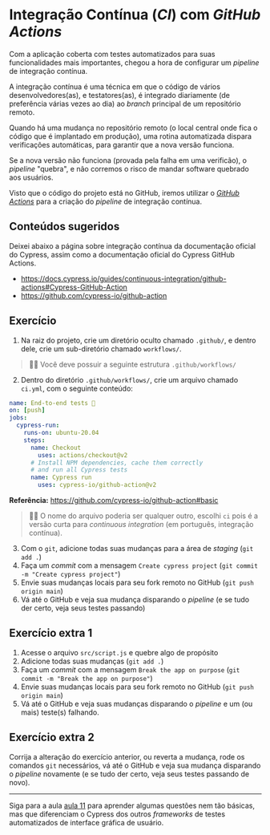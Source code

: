 # Integração Contínua (_CI_) com _GitHub Actions_

Com a aplicação coberta com testes automatizados para suas funcionalidades mais importantes, chegou a hora de configurar um _pipeline_ de integração contínua.

A integração contínua é uma técnica em que o código de vários desenvolvedores(as), e testatores(as), é integrado diariamente (de preferência várias vezes ao dia) ao _branch_ principal de um repositório remoto.

Quando há uma mudança no repositório remoto (o local central onde fica o código que é implantado em produção), uma rotina automatizada dispara verificações automáticas, para garantir que a nova versão funciona.

Se a nova versão não funciona (provada pela falha em uma verificão), o _pipeline_ "quebra", e não corremos o risco de mandar software quebrado aos usuários.

Visto que o código do projeto está no GitHub, iremos utilizar o [_GitHub Actions_](https://github.com/features/actions) para a criação do _pipeline_ de integração contínua.

## Conteúdos sugeridos

Deixei abaixo a página sobre integração contínua da documentação oficial do Cypress, assim como a documentação oficial do Cypress GitHub Actions.

- https://docs.cypress.io/guides/continuous-integration/github-actions#Cypress-GitHub-Action
- https://github.com/cypress-io/github-action

## Exercício

1. Na raiz do projeto, crie um diretório oculto chamado `.github/`, e dentro dele, crie um sub-diretório chamado `workflows/`.

> 👨‍🏫 Você deve possuir a seguinte estrutura `.github/workflows/`

2. Dentro do diretório `.github/workflows/`, crie um arquivo chamado `ci.yml`, com o seguinte conteúdo:

```yml
name: End-to-end tests 🧪
on: [push]
jobs:
  cypress-run:
    runs-on: ubuntu-20.04
    steps:
      name: Checkout
        uses: actions/checkout@v2
      # Install NPM dependencies, cache them correctly
      # and run all Cypress tests
      name: Cypress run
        uses: cypress-io/github-action@v2
```

**Referência:** https://github.com/cypress-io/github-action#basic

> 👨‍🏫 O nome do arquivo poderia ser qualquer outro, escolhi `ci` pois é a versão curta para _continuous integration_ (em português, integração contínua).

3. Com o `git`, adicione todas suas mudanças para a área de _staging_ (`git add .`)
4. Faça um _commit_ com a mensagem `Create cypress project` (`git commit -m "Create cypress project"`)
5. Envie suas mudanças locais para seu fork remoto no GitHub (`git push origin main`)
6. Vá até o GitHub e veja sua mudança disparando o _pipeline_ (e se tudo der certo, veja seus testes passando)

## Exercício extra 1

1. Acesse o arquivo `src/script.js` e quebre algo de propósito
2. Adicione todas suas mudanças (`git add .`)
3. Faça um _commit_ com a mensagem `Break the app on purpose` (`git commit -m "Break the app on purpose"`)
4. Envie suas mudanças locais para seu fork remoto no GitHub (`git push origin main`)
5. Vá até o GitHub e veja suas mudanças disparando o _pipeline_ e um (ou mais) teste(s) falhando.

## Exercício extra 2

Corrija a alteração do exercício anterior, ou reverta a mudança, rode os comandos `git` necessários, vá até o GitHub e veja sua mudança disparando o _pipeline_ novamente (e se tudo der certo, veja seus testes passando de novo).

___

Siga para a aula [aula 11](./11.md) para aprender algumas questões nem tão básicas, mas que diferenciam o Cypress dos outros _frameworks_ de testes automatizados de interface gráfica de usuário.
